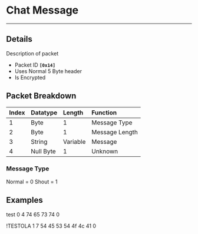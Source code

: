 # Chat Message #

---


## Details ##

Description of packet
  * Packet ID **`[0x14]`**
  * Uses Normal 5 Byte header
  * Is Encrypted

## Packet Breakdown ##
| Index | Datatype | Length | Function |
|:------|:---------|:-------|:---------|
| 1 | Byte | 1 | Message Type |
| 2 | Byte | 1 | Message Length |
| 3 | String | Variable | Message |
| 4 | Null Byte | 1 | Unknown |

### Message Type ###
Normal = 0
Shout = 1

## Examples ##
test
0 4 74 65 73 74 0

!TESTOLA
1 7 54 45 53 54 4f 4c 41 0